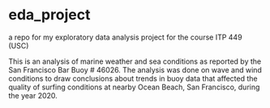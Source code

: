 # eda_project
a repo for my exploratory data analysis project for the course ITP 449 (USC)

This is an analysis of marine weather and sea conditions as reported by the San Francisco Bar Buoy # 46026. The analysis was done on wave and wind conditions to draw conclusions about trends in buoy data that affected the quality of surfing conditions at nearby Ocean Beach, San Francisco, during the year 2020. 
